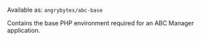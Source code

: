 Available as: `angrybytes/abc-base`

Contains the base PHP environment required for an ABC Manager application.
